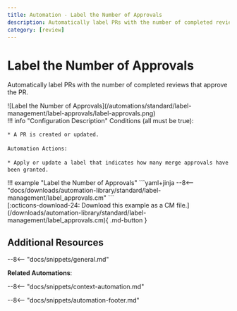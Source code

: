 ```yaml
---
title: Automation - Label the Number of Approvals
description: Automatically label PRs with the number of completed reviews that approve the PR.
category: [review]
---
```

# Label the Number of Approvals
<!-- --8<-- [start:example]-->
Automatically label PRs with the number of completed reviews that approve the PR.

<div class="automationImage" markdown="1">
![Label the Number of Approvals](/automations/standard/label-management/label-approvals/label-approvals.png)
</div>
<div class="automationDescription" markdown="1">
!!! info "Configuration Description"
    Conditions (all must be true):

    * A PR is created or updated.

    Automation Actions:

    * Apply or update a label that indicates how many merge approvals have been granted.

</div>
<div class="automationExample" markdown="1">
!!! example "Label the Number of Approvals"
    ```yaml+jinja
    --8<-- "docs/downloads/automation-library/standard/label-management/label_approvals.cm"
    ```
    <div class="result" markdown>
      <span>
      [:octicons-download-24: Download this example as a CM file.](/downloads/automation-library/standard/label-management/label_approvals.cm){ .md-button }
      </span>
    </div>
</div>

<!-- --8<-- [end:example]-->

## Additional Resources

--8<-- "docs/snippets/general.md"

**Related Automations**:

--8<-- "docs/snippets/context-automation.md"

--8<-- "docs/snippets/automation-footer.md"